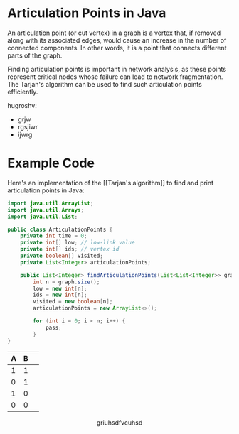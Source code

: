 # Articulation Points in Java

An articulation point (or cut vertex) in a graph is a vertex that, if removed along with its associated edges, would cause an increase in the number of connected components. In other words, it is a point that connects different parts of the graph.

Finding articulation points is important in network analysis, as these points represent critical nodes whose failure can lead to network fragmentation. The Tarjan's algorithm can be used to find such articulation points efficiently.

hugroshv:
- grjw
- rgsjiwr
- ijwrg

# Example Code

Here's an implementation of the [[Tarjan's algorithm]] to find and print articulation points in Java:

```java
import java.util.ArrayList;
import java.util.Arrays;
import java.util.List;

public class ArticulationPoints {
    private int time = 0;
    private int[] low; // low-link value
    private int[] ids; // vertex id
    private boolean[] visited;
    private List<Integer> articulationPoints;

    public List<Integer> findArticulationPoints(List<List<Integer>> graph) {
        int n = graph.size();
        low = new int[n];
        ids = new int[n];
        visited = new boolean[n];
        articulationPoints = new ArrayList<>();

        for (int i = 0; i < n; i++) {
			pass;
		}
}
```

| A   | B   |     |
| --- | --- | --- |
| 1   |  1   |     |
| 0   |  1   |     |
| 1   |  0   |     |
| 0   |  0   |     |



<p align="center">
griuhsdfvcuhsd
</p>


